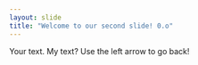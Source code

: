 ```yaml
---
layout: slide
title: "Welcome to our second slide! 0.o"
---
```

Your text. My text?
Use the left arrow to go back!
